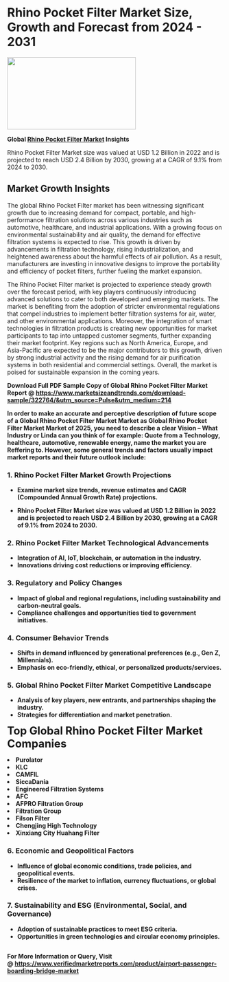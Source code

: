 <H1>Rhino Pocket Filter Market Size, Growth and Forecast from 2024 - 2031</H1><img class="aligncenter size-medium wp-image-584254" src="https://thirdeyenews.in/wp-content/uploads/2024/09/Global-Market-Research-300x168.jpeg" alt="" width="300" height="168" /><p><strong>Global&nbsp;<a href="https://www.marketsizeandtrends.com/download-sample/322764/&amp;utm_source=Pulse&amp;utm_medium=214">Rhino Pocket Filter Market</a> Insights</strong></p><p>Rhino Pocket Filter Market size was valued at USD 1.2 Billion in 2022 and is projected to reach USD 2.4 Billion by 2030, growing at a CAGR of 9.1% from 2024 to 2030.</p><p><h2>Market Growth Insights</h2> <p>The global Rhino Pocket Filter market has been witnessing significant growth due to increasing demand for compact, portable, and high-performance filtration solutions across various industries such as automotive, healthcare, and industrial applications. With a growing focus on environmental sustainability and air quality, the demand for effective filtration systems is expected to rise. This growth is driven by advancements in filtration technology, rising industrialization, and heightened awareness about the harmful effects of air pollution. As a result, manufacturers are investing in innovative designs to improve the portability and efficiency of pocket filters, further fueling the market expansion.</p> <p><strong></strong></p> <p>The Rhino Pocket Filter market is projected to experience steady growth over the forecast period, with key players continuously introducing advanced solutions to cater to both developed and emerging markets. The market is benefiting from the adoption of stricter environmental regulations that compel industries to implement better filtration systems for air, water, and other environmental applications. Moreover, the integration of smart technologies in filtration products is creating new opportunities for market participants to tap into untapped customer segments, further expanding their market footprint. Key regions such as North America, Europe, and Asia-Pacific are expected to be the major contributors to this growth, driven by strong industrial activity and the rising demand for air purification systems in both residential and commercial settings. Overall, the market is poised for sustainable expansion in the coming years.</p> <p><strong></p><p><span class=""><strong>Download Full PDF Sample Copy of Global Rhino Pocket Filter Market Report</strong> @ <a href="https://www.marketsizeandtrends.com/download-sample/322764/&amp;utm_source=Pulse&amp;utm_medium=214" target="_blank">https://www.marketsizeandtrends.com/download-sample/322764/&amp;utm_source=Pulse&amp;utm_medium=214</a></span></p><p>In order to make an accurate and perceptive description of future scope of a Global&nbsp;Rhino Pocket Filter Market Market as Global&nbsp;Rhino Pocket Filter Market Market of 2025, you need to describe a clear Vision &ndash; What Industry or Linda can you think of for example: Quote from a Technology, healthcare, automotive, renewable energy, name the market you are Reffering to. However, some general trends and factors usually impact market reports and their future outlook include:</p><h3>1.&nbsp;<strong>Rhino Pocket Filter Market Growth Projections</strong></h3><ul><li>Examine market size trends, revenue estimates and CAGR (Compounded Annual Growth Rate) projections.</li><li><p>Rhino Pocket Filter Market size was valued at USD 1.2 Billion in 2022 and is projected to reach USD 2.4 Billion by 2030, growing at a CAGR of 9.1% from 2024 to 2030.</p></li></ul><h3>2.&nbsp;<strong>Rhino Pocket Filter Market Technological Advancements</strong></h3><ul><li>Integration of AI, IoT, blockchain, or automation in the industry.</li><li>Innovations driving cost reductions or improving efficiency.</li></ul><h3>3.&nbsp;<strong>Regulatory and Policy Changes</strong></h3><ul><li>Impact of global and regional regulations, including sustainability and carbon-neutral goals.</li><li>Compliance challenges and opportunities tied to government initiatives.</li></ul><h3>4.&nbsp;<strong>Consumer Behavior Trends</strong></h3><ul><li>Shifts in demand influenced by generational preferences (e.g., Gen Z, Millennials).</li><li>Emphasis on eco-friendly, ethical, or personalized products/services.</li></ul><h3>5.&nbsp;<strong>Global Rhino Pocket Filter Market Competitive Landscape</strong></h3><ul><li>Analysis of key players, new entrants, and partnerships shaping the industry.</li><li>Strategies for differentiation and market penetration.</li></ul><p data-pm-slice="1 1 []"><span style="color: inherit; font-family: inherit; font-size: 25px;">Top Global Rhino Pocket Filter Market Companies</span></p><div class="" data-test-id=""><p><li>Purolator</li><li> KLC</li><li> CAMFIL</li><li> SiccaDania</li><li> Engineered Filtration Systems</li><li> AFC</li><li> AFPRO Filtration Group</li><li> Filtration Group</li><li> Filson Filter</li><li> Chengjing High Technology</li><li> Xinxiang City Huahang Filter</li></p></div><h3>6.&nbsp;<strong>Economic and Geopolitical Factors</strong></h3><ul><li>Influence of global economic conditions, trade policies, and geopolitical events.</li><li>Resilience of the market to inflation, currency fluctuations, or global crises.</li></ul><h3>7.&nbsp;<strong>Sustainability and ESG (Environmental, Social, and Governance)</strong></h3><ul><li>Adoption of sustainable practices to meet ESG criteria.</li><li>Opportunities in green technologies and circular economy principles.</li></ul><h2><strong style="font-size: 14px;">For More Information or Query, Visit @&nbsp;</strong><a style="background-color: #ffffff; font-size: 14px;" href="https://www.marketsizeandtrends.com/report/rhino-pocket-filter-market/" target="_blank">https://www.verifiedmarketreports.com/product/airport-passenger-boarding-bridge-market</a></h2>
